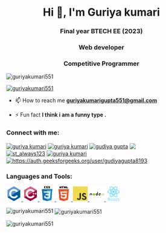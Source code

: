 <h1 align="center">Hi 👋, I'm Guriya kumari</h1>
<h3 align="center">Final year BTECH EE (2023) </h3>
<h3 align="center">Web developer </h3>
<h3 align="center">Competitive Programmer </h3>

<p align="left"> <img src="https://komarev.com/ghpvc/?username=guriyakumari551&label=Profile%20views&color=0e75b6&style=flat" alt="guriyakumari551" /> </p>

<p align="left"> <a href="https://github.com/ryo-ma/github-profile-trophy"><img src="https://github-profile-trophy.vercel.app/?username=guriyakumari551" alt="guriyakumari551" /></a> </p>

- 📫 How to reach me **guriyakumarigupta551@gmail.com**

- ⚡ Fun fact **I think i am a funny type .**

<h3 align="left">Connect with me:</h3>
<p align="left">
<a href="https://mobile.twitter.com/Guriyak20808627" target="blank"><img align="center" src="https://raw.githubusercontent.com/rahuldkjain/github-profile-readme-generator/master/src/images/icons/Social/twitter.svg" alt="guriya kumari" height="30" width="40" /></a>
<a href="https://www.linkedin.com/in/guriya-kumari-4938261a0/" target="blank"><img align="center" src="https://raw.githubusercontent.com/rahuldkjain/github-profile-readme-generator/master/src/images/icons/Social/linked-in-alt.svg" alt="guriya kumari" height="30" width="40" /></a>
<a href="https://m.facebook.com/100040707454822/" target="blank"><img align="center" src="https://raw.githubusercontent.com/rahuldkjain/github-profile-readme-generator/master/src/images/icons/Social/facebook.svg" alt="gudiya gupta" height="30" width="40" /></a>
<a style=color:white href="https://www.codechef.com/users/guriya551" target="blank"><img align="center" src="https://cdn.jsdelivr.net/npm/simple-icons@3.1.0/icons/codechef.svg" alt="guriya551" height="30" width="40" /></a>
<a href="https://www.leetcode.com/" target="blank"><img align="center" src="https://raw.githubusercontent.com/rahuldkjain/github-profile-readme-generator/master/src/images/icons/Social/leet-code.svg" alt="st_always123" height="30" width="40" /></a>
<a href="https://www.hackerearth.com/@guriyakumarigupta" target="blank"><img align="center" src="https://raw.githubusercontent.com/rahuldkjain/github-profile-readme-generator/master/src/images/icons/Social/hackerearth.svg" alt="guriya kumari" height="30" width="40" /></a>
<a href="https://auth.geeksforgeeks.org/user/https://auth.geeksforgeeks.org/user/gudiyagupta8193" target="blank"><img align="center" src="https://raw.githubusercontent.com/rahuldkjain/github-profile-readme-generator/master/src/images/icons/Social/geeks-for-geeks.svg" alt="https://auth.geeksforgeeks.org/user/gudiyagupta8193" height="30" width="40" /></a>
</p>

<h3 align="left">Languages and Tools:</h3>
<p align="left"> <a href="https://www.cprogramming.com/" target="_blank"> <img src="https://raw.githubusercontent.com/devicons/devicon/master/icons/c/c-original.svg" alt="c" width="40" height="40"/> </a> <a href="https://www.w3schools.com/cpp/" target="_blank"> <img src="https://raw.githubusercontent.com/devicons/devicon/master/icons/cplusplus/cplusplus-original.svg" alt="cplusplus" width="40" height="40"/> </a> <a href="https://www.w3schools.com/css/" target="_blank"> <img src="https://raw.githubusercontent.com/devicons/devicon/master/icons/css3/css3-original-wordmark.svg" alt="css3" width="40" height="40"/> </a> <a href="https://www.w3.org/html/" target="_blank"> <img src="https://raw.githubusercontent.com/devicons/devicon/master/icons/html5/html5-original-wordmark.svg" alt="html5" width="40" height="40"/> </a> <a href="https://developer.mozilla.org/en-US/docs/Web/JavaScript" target="_blank"> <img src="https://raw.githubusercontent.com/devicons/devicon/master/icons/javascript/javascript-original.svg" alt="javascript" width="40" height="40"/> </a> <a href="https://nodejs.org" target="_blank"> <img src="https://raw.githubusercontent.com/devicons/devicon/master/icons/nodejs/nodejs-original-wordmark.svg" alt="nodejs" width="40" height="40"/> </a> <a href="https://reactjs.org/" target="_blank"> <img src="https://raw.githubusercontent.com/devicons/devicon/master/icons/react/react-original-wordmark.svg" alt="react" width="40" height="40"/> </a> </p>

<p><img align="left" src="https://github-readme-stats.vercel.app/api/top-langs?username=guriyakumari551&show_icons=true&locale=en&layout=compact" alt="guriyakumari551" /></p>

<p>&nbsp;<img align="center" src="https://github-readme-stats.vercel.app/api?username=guriyakumari551&show_icons=true&locale=en" alt="guriyakumari551" /></p>

<p><img align="center" src="https://github-readme-streak-stats.herokuapp.com/?user=guriyakumari551&" alt="guriyakumari551" /></p>

